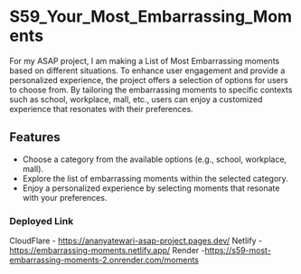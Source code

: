 # S59_Your_Most_Embarrassing_Moments

For my ASAP project, I am making a List of Most Embarrassing moments based on different situations. To enhance user engagement and provide a personalized experience, the project offers a selection of options for users to choose from. By tailoring the embarrassing moments to specific contexts such as school, workplace, mall, etc., users can enjoy a customized experience that resonates with their preferences.

## Features

- Choose a category from the available options (e.g., school, workplace, mall).
- Explore the list of embarrassing moments within the selected category.
- Enjoy a personalized experience by selecting moments that resonate with your preferences.

### Deployed Link

CloudFlare - https://ananyatewari-asap-project.pages.dev/
Netlify - https://embarrassing-moments.netlify.app/
Render -https://s59-most-embarrassing-moments-2.onrender.com/moments